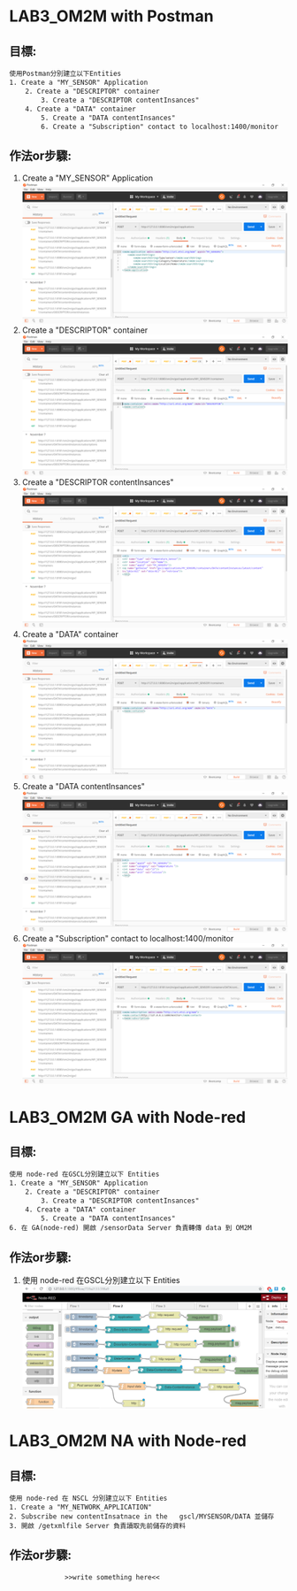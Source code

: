 # LAB3_OM2M with Postman
## 目標:
    使用Postman分別建立以下Entities
	1. Create a "MY_SENSOR" Application
		2. Create a "DESCRIPTOR" container
			3. Create a "DESCRIPTOR contentInsances"
		4. Create a "DATA" container
			5. Create a "DATA contentInsances"
			6. Create a "Subscription" contact to localhost:1400/monitor

## 作法or步驟:

1. Create a "MY_SENSOR" Application <br> ![screenshots/postman01.png](screenshots/postman01.png) 
2. Create a "DESCRIPTOR" container <br> ![screenshots/postman02.png](screenshots/postman02.png)
3. Create a "DESCRIPTOR contentInsances" <br> ![screenshots/postman03.png](screenshots/postman03.png)
4. Create a "DATA" container <br> ![screenshots/postman04.png](screenshots/postman04.png)
5. Create a "DATA contentInsances" <br> ![screenshots/postman05.png](screenshots/postman05.png)
6. Create a "Subscription" contact to localhost:1400/monitor <br> ![screenshots/postman06.png](screenshots/postman06.png)
# LAB3_OM2M  GA with Node-red
## 目標:
    使用 node-red 在GSCL分別建立以下 Entities
	1. Create a "MY_SENSOR" Application
		2. Create a "DESCRIPTOR" container
			3. Create a "DESCRIPTOR contentInsances"
		4. Create a "DATA" container
			5. Create a "DATA contentInsances"
	6. 在 GA(node-red) 開啟 /sensorData Server 負責轉傳 data 到 OM2M
	

## 作法or步驟:
          
1. 使用 node-red 在GSCL分別建立以下 Entities <br> ![screenshots/node-red01.png](screenshots/node-red01.png)





# LAB3_OM2M  NA with Node-red
## 目標:
    	

    使用 node-red 在 NSCL 分別建立以下 Entities
	1. Create a "MY_NETWORK_APPLICATION"
	2. Subscribe new contentInsatnace in the   gscl/MYSENSOR/DATA 並儲存
	3. 開啟 /getxmlfile Server 負責讀取先前儲存的資料
    
## 作法or步驟:
                  >>write something here<<
